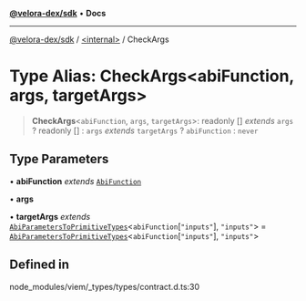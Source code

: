 [**@velora-dex/sdk**](../../README.md) • **Docs**

***

[@velora-dex/sdk](../../globals.md) / [\<internal\>](../README.md) / CheckArgs

# Type Alias: CheckArgs\<abiFunction, args, targetArgs\>

> **CheckArgs**\<`abiFunction`, `args`, `targetArgs`\>: readonly [] *extends* `args` ? readonly [] : `args` *extends* `targetArgs` ? `abiFunction` : `never`

## Type Parameters

• **abiFunction** *extends* [`AbiFunction`](AbiFunction.md)

• **args**

• **targetArgs** *extends* [`AbiParametersToPrimitiveTypes`](AbiParametersToPrimitiveTypes.md)\<`abiFunction`\[`"inputs"`\], `"inputs"`\> = [`AbiParametersToPrimitiveTypes`](AbiParametersToPrimitiveTypes.md)\<`abiFunction`\[`"inputs"`\], `"inputs"`\>

## Defined in

node\_modules/viem/\_types/types/contract.d.ts:30
